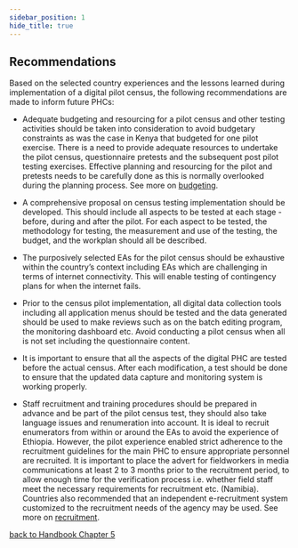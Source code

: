 ```yaml
---
sidebar_position: 1
hide_title: true 
---
```


## Recommendations

Based on the selected country experiences and the lessons learned during implementation of a digital pilot census, the following recommendations are made to inform future PHCs:

- Adequate budgeting and resourcing for a pilot census and other testing activities should be taken into consideration to avoid budgetary constraints as was the case in Kenya that budgeted for one pilot exercise. There is a need to provide adequate resources to undertake the pilot census, questionnaire pretests and the subsequent post pilot testing exercises. Effective planning and resourcing for the pilot and pretests needs to be carefully done as this is normally overlooked during the planning process. See more on [budgeting](file:///C:/Users/ymersha/Downloads/e-cencus-handbook/Chapter5_pilot_to_upload.docx#_2.2%EF%BF%BCDevelopment_of_census).

- A comprehensive proposal on census testing implementation should be developed. This should include all aspects to be tested at each stage - before, during and after the pilot. For each aspect to be tested, the methodology for testing, the measurement and use of the testing, the budget, and the workplan should all be described.

- The purposively selected EAs for the pilot census should be exhaustive within the country’s context including EAs which are challenging in terms of internet connectivity. This will enable testing of contingency plans for when the internet fails.

- Prior to the census pilot implementation, all digital data collection tools including all application menus should be tested and the data generated should be used to make reviews such as on the batch editing program, the monitoring dashboard etc. Avoid conducting a pilot census when all is not set including the questionnaire content.

- It is important to ensure that all the aspects of the digital PHC are tested before the actual census. After each modification, a test should be done to ensure that the updated data capture and monitoring system is working properly.

- Staff recruitment and training procedures should be prepared in advance and be part of the pilot census test, they should also take language issues and renumeration into account. It is ideal to recruit enumerators from within or around the EAs to avoid the experience of Ethiopia. However, the pilot experience enabled strict adherence to the recruitment guidelines for the main PHC to ensure appropriate personnel are recruited. It is important to place the advert for fieldworkers in media communications at least 2 to 3 months prior to the recruitment period, to allow enough time for the verification process i.e. whether field staff meet the necessary requirements for recruitment etc. (Namibia). Countries also recommended that an independent e-recruitment system customized to the recruitment needs of the agency may be used. See more on [recruitment](file:///C:/Users/ymersha/Downloads/e-cencus-handbook/Chapter5_pilot_to_upload.docx#_6.1_Recruitment).

[back to Handbook Chapter 5](/docs/experiences-lessons-2020/Chapter-05/Introduction)